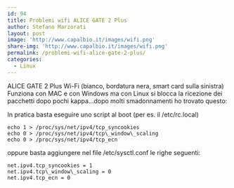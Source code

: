 ```yaml
---
id: 94
title: Problemi wifi ALICE GATE 2 Plus
author: Stefano Marzorati
layout: post
image: 'http://www.capalbio.it/images/wifi.png'
share-img: 'http://www.capalbio.it/images/wifi.png'
permalink: /problemi-wifi-alice-gate-2-plus/
categories:
  - Linux
---
```

ALICE GATE 2 Plus Wi-Fi (bianco, bordatura nera, smart card sulla sinistra)  
Funziona con MAC e con Windows ma con Linux si blocca la ricezione dei  
pacchetti dopo pochi kappa&#8230;dopo molti smadonnamenti ho trovato questo:

In pratica basta eseguire uno script al boot (per es. il /etc/rc.local)

	echo 1 > /proc/sys/net/ipv4/tcp_syncookies  
	echo 0 > /proc/sys/net/ipv4/tcp\_window\_scaling  
	echo 0 > /proc/sys/net/ipv4/tcp_ecn

oppure basta aggiungere nel file /etc/sysctl.conf le righe seguenti:

	net.ipv4.tcp_syncookies = 1  
	net.ipv4.tcp\_window\_scaling = 0  
	net.ipv4.tcp_ecn = 0
